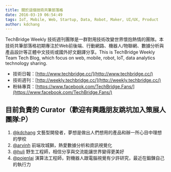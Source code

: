 ```yaml
---
title: 關於這個技術共筆部落格
date: 2016-03-19 06:54:49
tags: IoT, Mobile, Web, Startup, Data, Robot, Maker, UI/UX, Product
author: kdchang
---
```


TechBridge Weekly 技術週刊團隊是一群對用技術改變世界懷抱熱情的團隊。本技術共筆部落格初期專注於Web前後端、行動網路、機器人/物聯網、數據分析與產品設計等正體中文技術或國外好文翻譯分享。This is TechBridge Weekly Team Tech Blog, which focus on web, mobile, robot, IoT, data analytics technology sharing.

- 技術日報：[http://www.techbridge.cc/](http://www.techbridge.cc/)
- 技術週刊：[http://weekly.techbridge.cc/](http://weekly.techbridge.cc/)
- 粉絲專頁：[https://www.facebook.com/TechBridge.Fans/](https://www.facebook.com/TechBridge.Fans/)

## 目前負責的 Curator（歡迎有興趣朋友跳坑加入策展人團隊:P）
1. [@kdchang](http://blog.kdchang.cc) 文藝型開發者，夢想是做出人們想用的產品和辦一所心目中理想的學校
2. [@arvinh](http://cv.arvinh.info) 前端攻城獅，熱愛數據分析和資訊視覺化
3. [@huli](http://huli.logdown.com) 野生工程師，相信分享與交流能讓世界變得更美好
4. [@pojenlai](https://pojenlai.wordpress.com/) 演算法工程師，對機器人跟電腦視覺有少許研究，最近在鍛鍊自己的執行力


